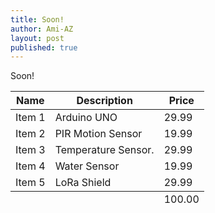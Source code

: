 ```yaml
---
title: Soon!
author: Ami-AZ
layout: post
published: true
---
```


Soon!

<div class="table-wrapper">
  <table>
    <thead>
      <tr>
        <th>Name</th>
        <th>Description</th>
        <th>Price</th>
      </tr>
    </thead>
    <tbody>
      <tr>
        <td>Item 1</td>
        <td>Arduino UNO </td>
        <td>29.99</td>
      </tr>
      <tr>
        <td>Item 2</td>
        <td>PIR Motion Sensor</td>
        <td>19.99</td>
      </tr>
      <tr>
        <td>Item 3</td>
        <td> Temperature Sensor.</td>
        <td>29.99</td>
      </tr>
      <tr>
        <td>Item 4</td>
        <td>Water Sensor</td>
        <td>19.99</td>
      </tr>
      <tr>
        <td>Item 5</td>
        <td>LoRa Shield</td>
        <td>29.99</td>
      </tr>
    </tbody>
    <tfoot>
      <tr>
        <td colspan="2"></td>
        <td>100.00</td>
      </tr>
    </tfoot>
  </table>
</div>
